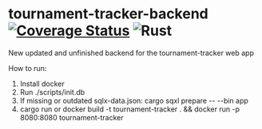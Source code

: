 # tournament-tracker-backend [![Coverage Status](https://coveralls.io/repos/github/Nehliin/tournament-tracker-backend/badge.svg)](https://coveralls.io/github/Nehliin/tournament-tracker-backend) ![Rust](https://github.com/Nehliin/tournament-tracker-backend/workflows/Rust/badge.svg)
New updated and unfinished backend for the tournament-tracker web app

How to run:

1. Install docker
2. Run ./scripts/init.db
3. If missing or outdated sqlx-data.json: cargo sqxl prepare -- --bin app
4. cargo run or docker build -t tournament-tracker . && docker run -p 8080:8080 tournament-tracker  